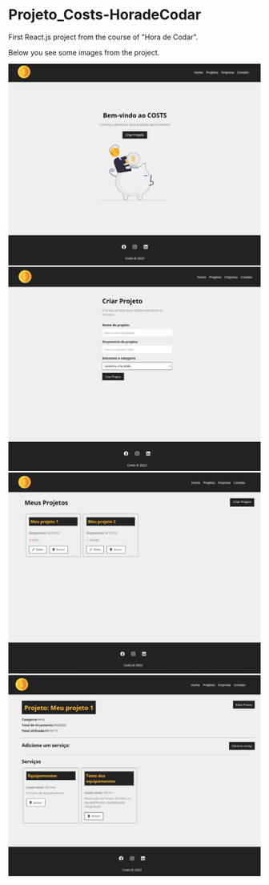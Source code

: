 # Projeto_Costs-HoradeCodar
 First React.js project from the course of "Hora de Codar".

 Below you see some images from the project.

 ![Home](src/readme/costs_home.PNG?raw=true "Home Page")
 ![NP](src/readme/costs_newProject.PNG?raw=true "New Project")
 ![Projects](src/readme/costs_projects.PNG?raw=true "Projects Page")
 ![Project](src/readme/costs_project.PNG?raw=true "Project")